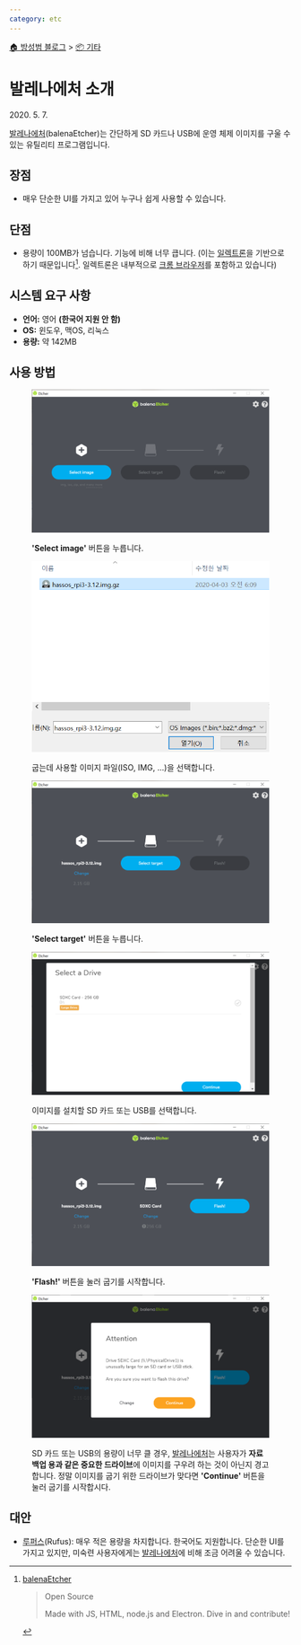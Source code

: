 ```yaml
---
category: etc
---
```


[🏠 방성범 블로그](/README.md) > [📦 기타](/etc.md)

# 발레나에처 소개

<time id="published" datetime="2020-05-07">2020. 5. 7.</time>

[발레나에처]\(balenaEtcher)는 간단하게 SD 카드나 USB에 운영 체제 이미지를 구울 수 있는 유틸리티 프로그램입니다.

[발레나에처]: https://www.balena.io/etcher/

## 장점

- 매우 단순한 UI를 가지고 있어 누구나 쉽게 사용할 수 있습니다.

## 단점

- 용량이 100MB가 넘습니다. 기능에 비해 너무 큽니다. (이는 [일렉트론](https://www.electronjs.org/)을 기반으로 하기 때문입니다[^electron]. 일렉트론은 내부적으로 [크롬 브라우저](https://www.google.com/chrome/)를 포함하고 있습니다)

[^electron]: [balenaEtcher](https://www.balena.io/etcher/)

    > Open Source
    >
    > Made with JS, HTML, node.js and Electron. Dive in and contribute!

## 시스템 요구 사항

- **언어:** 영어 **(한국어 지원 안 함)**
- **OS:** 윈도우, 맥OS, 리눅스
- **용량:** 약 142MB

## 사용 방법

<figure>

![](/assets/2020-05-07-balena-etcher-intro/balena-etcher-1.png)

<figcaption>

**'Select image'** 버튼을 누릅니다.

</figcaption>

</figure>

<figure>

![](/assets/2020-05-07-balena-etcher-intro/balena-etcher-2.png)

<figcaption>

굽는데 사용할 이미지 파일(ISO, IMG, ...)을 선택합니다.

</figcaption>

</figure>

<figure>

![](/assets/2020-05-07-balena-etcher-intro/balena-etcher-3.png)

<figcaption>

**'Select target'** 버튼을 누릅니다.

</figcaption>

</figure>

<figure>

![](/assets/2020-05-07-balena-etcher-intro/balena-etcher-4.png)

<figcaption>

이미지를 설치할 SD 카드 또는 USB를 선택합니다.

</figcaption>

</figure>

<figure>

![](/assets/2020-05-07-balena-etcher-intro/balena-etcher-5.png)

<figcaption>

**'Flash!'** 버튼을 눌러 굽기를 시작합니다.

</figcaption>

</figure>

<figure>

![](/assets/2020-05-07-balena-etcher-intro/balena-etcher-6.png)

<figcaption>

SD 카드 또는 USB의 용량이 너무 클 경우, [발레나에처]는 사용자가 **자료 백업 용과 같은 중요한 드라이브**에 이미지를 구우려 하는 것이 아닌지 경고합니다. 정말 이미지를 굽기 위한 드라이브가 맞다면 **'Continue'** 버튼을 눌러 굽기를 시작합시다.

</figcaption>

</figure>

## 대안

- [루퍼스](https://rufus.ie/)(Rufus): 매우 적은 용량을 차지합니다. 한국어도 지원합니다. 단순한 UI를 가지고 있지만, 미숙련 사용자에게는 [발레나에처]에 비해 조금 어려울 수 있습니다.
